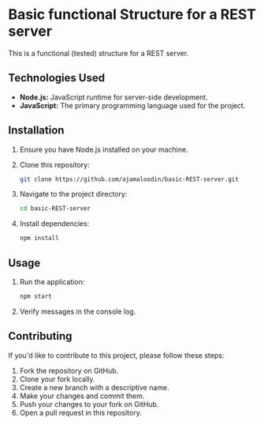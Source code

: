 # Basic functional Structure for a REST server

This is a functional (tested) structure for a REST server.

## Technologies Used

- **Node.js:** JavaScript runtime for server-side development.
- **JavaScript:** The primary programming language used for the project.

## Installation

1. Ensure you have Node.js installed on your machine.
2. Clone this repository:

   ```bash
   git clone https://github.com/ajamaloodin/basic-REST-server.git

3. Navigate to the project directory:
   ```bash
   cd basic-REST-server
   
4. Install dependencies:
   ```bash
   npm install

## Usage

1. Run the application:
   ```bash
   npm start
   
2. Verify messages in the console log.

## Contributing

If you'd like to contribute to this project, please follow these steps:

1. Fork the repository on GitHub.
2. Clone your fork locally.
3. Create a new branch with a descriptive name.
4. Make your changes and commit them.
5. Push your changes to your fork on GitHub.
6. Open a pull request in this repository.




